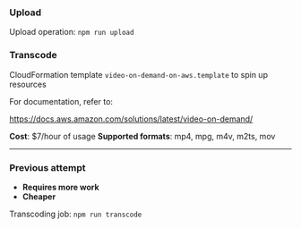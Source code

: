 ### Upload

Upload operation: `npm run upload`

### Transcode

CloudFormation template `video-on-demand-on-aws.template` to spin up resources

For documentation, refer to:

https://docs.aws.amazon.com/solutions/latest/video-on-demand/

**Cost**: $7/hour of usage
**Supported formats**: mp4, mpg, m4v, m2ts, mov

---

### Previous attempt
- **Requires more work**
- **Cheaper**

Transcoding job: `npm run transcode`